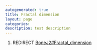 ```yaml
---
autogenerated: true
title: Fractal dimension
layout: page
categories: 
description: test description
---
```


1.  REDIRECT [BoneJ2\#Fractal\_dimension](BoneJ2#Fractal_dimension)
